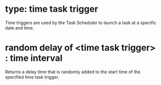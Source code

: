 # type: time task trigger

Time triggers are used by the Task Scheduler to launch a task at a specific date and time.

# random delay of &lt;time task trigger&gt; : time interval

Returns a delay time that is randomly added to the start time of the specified time task trigger.
